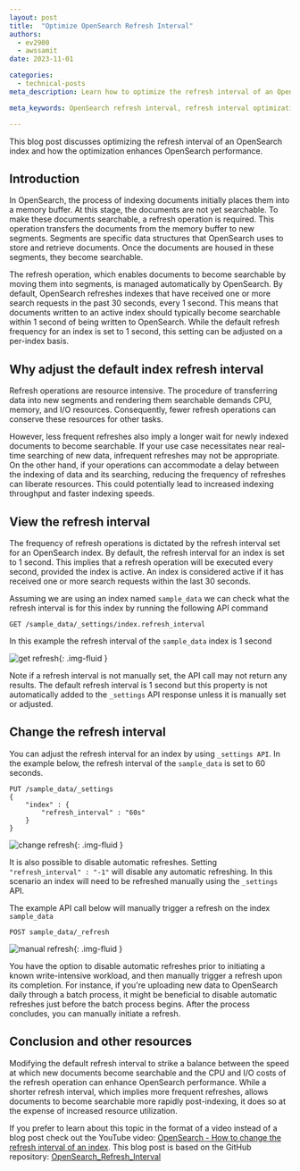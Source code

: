 ```yaml
---
layout: post
title:  "Optimize OpenSearch Refresh Interval"
authors:
  - ev2900
  - awssamit
date: 2023-11-01

categories:
  - technical-posts
meta_description: Learn how to optimize the refresh interval of an OpenSearch index and strike a balance between the speed at which indexed information is available for search with CPU and I/O costs

meta_keywords: OpenSearch refresh interval, refresh interval optimization, optimize OpenSearch index performance

---
```


This blog post discusses optimizing the refresh interval of an OpenSearch index and how the optimization enhances OpenSearch performance.


## Introduction
In OpenSearch, the process of indexing documents initially places them into a memory buffer. At this stage, the documents are not yet searchable. To make these documents searchable, a refresh operation is required. This operation transfers the documents from the memory buffer to new segments. Segments are specific data structures that OpenSearch uses to store and retrieve documents. Once the documents are housed in these segments, they become searchable.


The refresh operation, which enables documents to become searchable by moving them into segments, is managed automatically by OpenSearch. By default, OpenSearch refreshes indexes that have received one or more search requests in the past 30 seconds, every 1 second. This means that documents written to an active index should typically become searchable within 1 second of being written to OpenSearch. While the default refresh frequency for an index is set to 1 second, this setting can be adjusted on a per-index basis.

## Why adjust the default index refresh interval
Refresh operations are resource intensive. The procedure of transferring data into new segments and rendering them searchable demands CPU, memory, and I/O resources. Consequently, fewer refresh operations can conserve these resources for other tasks.

However, less frequent refreshes also imply a longer wait for newly indexed documents to become searchable. If your use case necessitates near real-time searching of new data, infrequent refreshes may not be appropriate. On the other hand, if your operations can accommodate a delay between the indexing of data and its searching, reducing the frequency of refreshes can liberate resources. This could potentially lead to increased indexing throughput and faster indexing speeds.

## View the refresh interval
The frequency of refresh operations is dictated by the refresh interval set for an OpenSearch index. By default, the refresh interval for an index is set to 1 second. This implies that a refresh operation will be executed every second, provided the index is active. An index is considered active if it has received one or more search requests within the last 30 seconds.

Assuming we are using an index named ```sample_data``` we can check what the refresh interval is for this index by running the following API command

```GET /sample_data/_settings/index.refresh_interval``` 

In this example the refresh interval of the ```sample_data``` index is 1 second

<img src="/assets/media/blog-images/2023-10-28-optimize-refresh-interval/get_refresh_0.png" alt="get refresh"/>{: .img-fluid }

Note if a refresh interval is not manually set, the API call may not return any results. The default refresh interval is 1 second but this property is not automatically added to the ```_settings``` API response unless it is manually set or adjusted.

## Change the refresh interval
You can adjust the refresh interval for an index by using ```_settings API```. In the example below, the refresh interval of the ```sample_data``` is set to 60 seconds.

```
PUT /sample_data/_settings
{
    "index" : {
        "refresh_interval" : "60s"
    }
}
```

<img src="/assets/media/blog-images/2023-10-28-optimize-refresh-interval/change_refresh_1.png" alt="change refresh"/>{: .img-fluid }

It is also possible to disable automatic refreshes. Setting ```"refresh_interval" : "-1"``` will disable any automatic refreshing. In this scenario an index will need to be refreshed manually using the ```_settings``` API. 

The example API call below will manually trigger a refresh on the index ```sample_data```

```POST sample_data/_refresh```

<img src="/assets/media/blog-images/2023-10-28-optimize-refresh-interval/manual_refresh_2.png" alt="manual refresh"/>{: .img-fluid }

You have the option to disable automatic refreshes prior to initiating a known write-intensive workload, and then manually trigger a refresh upon its completion. For instance, if you're uploading new data to OpenSearch daily through a batch process, it might be beneficial to disable automatic refreshes just before the batch process begins. After the process concludes, you can manually initiate a refresh.

## Conclusion and other resources
Modifying the default refresh interval to strike a balance between the speed at which new documents become searchable and the CPU and I/O costs of the refresh operation can enhance OpenSearch performance. While a shorter refresh interval, which implies more frequent refreshes, allows documents to become searchable more rapidly post-indexing, it does so at the expense of increased resource utilization.

If you prefer to learn about this topic in the format of a video instead of a blog post check out the YouTube video: [OpenSearch - How to change the refresh interval of an index](https://www.youtube.com/watch?v=8uyemEfgcY8). This blog post is based on the GitHub repository: [OpenSearch_Refresh_Interval](https://github.com/ev2900/OpenSearch_Refresh_Interval)
